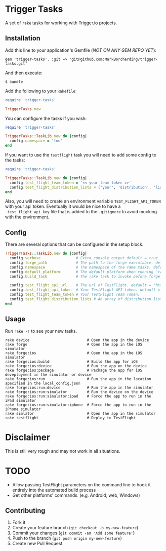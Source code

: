 # Trigger Tasks

A set of `rake` tasks for working with Trigger.io projects.

## Installation

Add this line to your application's Gemfile (*NOT ON ANY GEM REPO YET*):

    gem 'trigger-tasks', :git => 'git@github.com:MarkBorcherding/trigger-tasks.git'

And then execute:

    $ bundle

Add the following to your `Rakefile`:

```ruby
require 'trigger-tasks'

TriggerTasks.new
```

You can configure the tasks if you wish:


```ruby
require 'trigger-tasks'

TriggerTasks::TaskLib.new do |config|
  config.namespace = 'foo'
end
```

If you want to use the `testflight` task you will need to add some config to the tasks:

```ruby
require 'trigger-tasks'

TriggerTasks::TaskLib.new do |config|
  config.test_flight_team_token = '<< your team token >>'
  config.test_flight_distribution_lists = ['your', 'distribution', 'lists']
end
```

Also, you will need to create an environment variable `TEST_FLIGHT_API_TOKEN` with your
api token. Eventually it would be nice to have a `.test_flight_api_key` file that is added
to the `.gitignore` to avoid mucking with the environment.

## Config

There are several options that can be configured in the setup block.

```ruby
TriggerTasks::TaskLib.new do |config|
  config.verbose                # Extra console output default = true
  config.forge_path             # The path to the forge executable. default = 'forge'
  config.namespace              # The namespace of the rake tasks. default = 'forge'
  config.default_platform       # The default platform when running 'rake device'. default = 'ios'
  config.build_task             # The rake task to invoke before forge builds. (Optional)

  config.test_flight_api_url    # The url of TestFlight. default = "https://testflightapp.com/api/builds.json"
  config.test_flight_api_token  # Your TestFlight API token. default = ENV['TEST_FLIGHT_API_TOKEN']
  config.test_flight_team_token # Your TestFlight Team Token.
  config.test_flight_distribution_lists # An array of distribution lists in TestFlight.
end
```

## Usage

Run `rake -T` to see your new tasks.

```
rake device                          # Open the app in the device
rake forge                           # Open the app in the iOS simulator
rake forge:ios                       # Open the app in the iOS simulator
rake forge:ios:build                 # Build the app for iOS
rake forge:ios:device                # Run the app on the device
rake forge:ios:package               # Package the app for iOS deveployment in the simulator or device
rake forge:ios:run                   # Run the app in the location specified in the local_config.json
rake forge:ios:run:device            # Run the app in the simulator
rake forge:ios:run:simulator         # Run the device on the device
rake forge:ios:run:simulator:ipad    # Force the app to run in the iPad simulator
rake forge:ios:run:simulator:iphone  # Force the app to run in the iPhone simulator
rake simlator                        # Open the app in the simulator
rake testflight                      # Deploy to TestFlight
```

# Disclaimer

This is still very rough and may not work in all situations.

# TODO

* Allow passing TestFlight parameters on the command line to hook it entirely into the automated build process
* Get other platforms' commands. (e.g. Android, web, Windows)

## Contributing

1. Fork it
2. Create your feature branch (`git checkout -b my-new-feature`)
3. Commit your changes (`git commit -am 'Add some feature'`)
4. Push to the branch (`git push origin my-new-feature`)
5. Create new Pull Request
